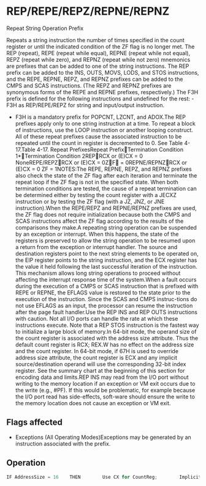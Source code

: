 # REP/REPE/REPZ/REPNE/REPNZ

Repeat String Operation Prefix

Repeats a string instruction the number of times specified in the count register or until the indicated condition of the ZF flag is no longer met.
The REP (repeat), REPE (repeat while equal), REPNE (repeat while not equal), REPZ (repeat while zero), and REPNZ (repeat while not zero) mnemonics are prefixes that can be added to one of the string instructions.
The REP prefix can be added to the INS, OUTS, MOVS, LODS, and STOS instructions, and the REPE, REPNE, REPZ, and REPNZ prefixes can be added to the CMPS and SCAS instructions.
(The REPZ and REPNZ prefixes are synonymous forms of the REPE and REPNE prefixes, respectively.) The F3H prefix is defined for the following instructions and undefined for the rest: - F3H as REP/REPE/REPZ for string and input/output instruction.
- F3H is a mandatory prefix for POPCNT, LZCNT, and ADOX.The REP prefixes apply only to one string instruction at a time.
To repeat a block of instructions, use the LOOP instruction or another looping construct.
All of these repeat prefixes cause the associated instruction to be repeated until the count in register is decremented to 0.
See Table 4-17.Table 4-17.
 Repeat PrefixesRepeat PrefixTermination Condition 1*Termination Condition 2REPRCX or (E)CX = 0 NoneREPE/REPZRCX or (E)CX = 0ZF = 0REPNE/REPNZRCX or (E)CX = 0 ZF = 1NOTES:The REPE, REPNE, REPZ, and REPNZ prefixes also check the state of the ZF flag after each iteration and terminate the repeat loop if the ZF flag is not in the specified state.
When both termination conditions are tested, the cause of a repeat termination can be determined either by testing the count register with a JECXZ instruction or by testing the ZF flag (with a JZ, JNZ, or JNE instruction).When the REPE/REPZ and REPNE/REPNZ prefixes are used, the ZF flag does not require initialization because both the CMPS and SCAS instructions affect the ZF flag according to the results of the comparisons they make.A repeating string operation can be suspended by an exception or interrupt.
When this happens, the state of the registers is preserved to allow the string operation to be resumed upon a return from the exception or interrupt handler.
The source and destination registers point to the next string elements to be operated on, the EIP register points to the string instruction, and the ECX register has the value it held following the last successful iteration of the instruction.
This mechanism allows long string operations to proceed without affecting the interrupt response time of the system.When a fault occurs during the execution of a CMPS or SCAS instruction that is prefixed with REPE or REPNE, the EFLAGS value is restored to the state prior to the execution of the instruction.
Since the SCAS and CMPS instruc-tions do not use EFLAGS as an input, the processor can resume the instruction after the page fault handler.Use the REP INS and REP OUTS instructions with caution.
Not all I/O ports can handle the rate at which these instructions execute.
Note that a REP STOS instruction is the fastest way to initialize a large block of memory.In 64-bit mode, the operand size of the count register is associated with the address size attribute.
Thus the default count register is RCX; REX.W has no effect on the address size and the count register.
In 64-bit mode, if 67H is used to override address size attribute, the count register is ECX and any implicit source/destination operand will use the corresponding 32-bit index register.
See the summary chart at the beginning of this section for encoding data and limits.REP INS may read from the I/O port without writing to the memory location if an exception or VM exit occurs due to the write (e.g., #PF).
If this would be problematic, for example because the I/O port read has side-effects, soft-ware should ensure the write to the memory location does not cause an exception or VM exit.

## Flags affected

- Exceptions (All Operating Modes)Exceptions may be generated by an instruction associated with the prefix.

## Operation

```C
IF AddressSize = 16    THEN        Use CX for CountReg;        Implicit Source/Dest operand for memory use of SI/DI;    ELSE IF AddressSize = 64        THEN Use RCX for CountReg;         Implicit Source/Dest operand for memory use of RSI/RDI;    ELSE        Use ECX for CountReg;        Implicit Source/Dest operand for memory use of ESI/EDI;FI; 0WHILE CountReg DOService pending interrupts (if any);Execute associated string instruction;CountReg := (CountReg - 1); 0IF CountReg =THEN exit WHILE loop; FI; =IF (Repeat prefix is REPZ or REPE) and (ZF 0)=or (Repeat prefix is REPNZ or REPNE) and (ZF  1)THEN exit WHILE loop; FI;OD;
```
